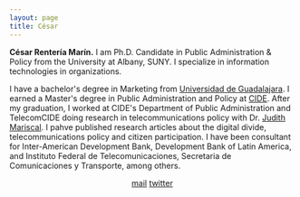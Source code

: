 ```yaml
---
layout: page
title: César
---
```


**César Rentería Marín.** I am Ph.D. Candidate in Public Administration & Policy from the University at Albany, SUNY. I specialize in information technologies in organizations.

I have a bachelor's degree in Marketing from [Universidad de Guadalajara](http://www.udg.mx/). I earned a Master's degree in Public Administration and Policy at [CIDE](https://www.cide.edu/). After my graduation, I worked at CIDE's Department of Public Administration and TelecomCIDE doing research in telecommunications policy with Dr. [Judith Mariscal](http://cide.academia.edu/JudithMariscal). I pahve published research articles about the digital divide, telecommunications policy and citizen participation.  I have been consultant for Inter-American Development Bank, Development Bank of Latin America, and Instituto Federal de Telecomunicaciones, Secretaria de Comunicaciones y Transporte, among others.

<center>
<i class="fas fa-at"></i><a href = "mailto: crenteria@albany.edu">mail</a>
<i class="fab fa-twitter"></i><a href = "https://twitter.com/crenteriama">twitter</a>
</center>
